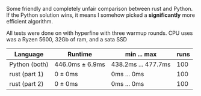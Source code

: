 Some friendly and completely unfair comparison between rust and Python. If the Python solution wins, it means I somehow picked a **significantly** more efficient algorithm.

All tests were done on with hyperfine with three warmup rounds. CPU uses was a Ryzen 5600, 32Gb of ram, and a sata SSD

| Language | Runtime | min ... max | runs |
|----------|---------|-------------|------|
| Python (both) | 446.0ms ± 6.9ms | 438.2ms ... 477.7ms | 100 |
| rust (part 1) | 0 ± 0ms | 0ms ... 0ms | 100 |
| rust (part 2) | 0 ± 0ms | 0ms ... 0ms | 100 |
